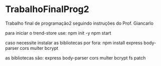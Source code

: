 # TrabalhoFinalProg2
Trabalho final de programação2 seguindo instruções do Prof. Giancarlo

para iniciar o trend-store use:
npm init -y
npm start

caso necessite instalar as bibliotecas por fora:
npm install express body-parser cors multer bcrypt

as bibliotecas são:
express
body-parser
cors
multer
bcrypt
fs
patch
